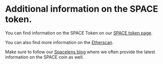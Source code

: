 # Additional information on the SPACE token.

You can find information on the SPACE Token on our [SPACE token page](https://spacetoken.spacelens.com/).

You can also find more information on the [Etherscan](https://etherscan.io/token/0xcc7ab8d78dba187dc95bf3bb86e65e0c26d0041f).

Make sure to follow our [Spacelens blog](https://blog.spacelens.com/) where we often provide the latest information on the SPACE coin as well.

